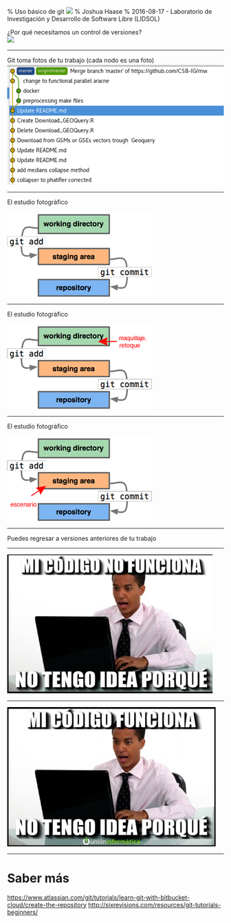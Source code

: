 % Uso básico de git ![](http://www.unixstickers.com/image/cache/data/stickers/git/git.sh-600x600.png)
% Joshua Haase
% 2016-08-17 - Laboratorio de Investigación y Desarrollo de Software Libre (LIDSOL)


¿Por qué necesitamos un control de versiones? \
![](http://funnypicture.org/wallpaper/2015/04/funny-black-cat-pictures-2-background-wallpaper.jpg)

---

Git toma fotos de tu trabajo (cada nodo es una foto)
![](arbol-git.png)

---

El estudio fotográfico \
\
![](staging-area1.png )

---

El estudio fotográfico \
\
![retocar el trabajo](staging-area2.png )

----

El estudio fotográfico \
\
![tomar la foto y guardarla en el album](staging-area3.png )

---

Puedes regresar a versiones anteriores de tu trabajo

---

![](codigo1.jpg)

---

![](codigo2.jpg)

---

# Saber más

https://www.atlassian.com/git/tutorials/learn-git-with-bitbucket-cloud/create-the-repository
http://sixrevisions.com/resources/git-tutorials-beginners/